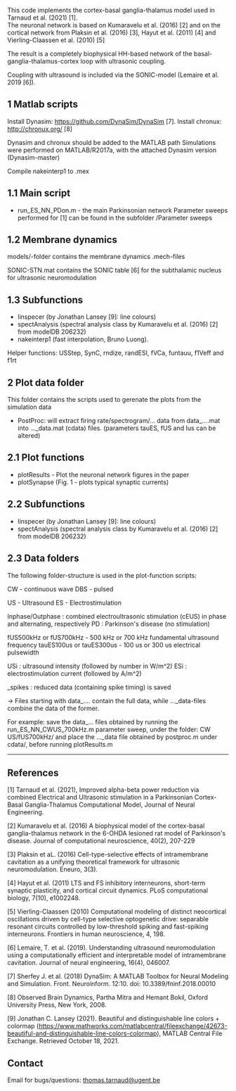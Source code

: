 This code implements the cortex-basal ganglia-thalamus model used in Tarnaud et al. (2021) [1].  
The neuronal network is based on Kumaravelu et al. (2016) [2] and on the cortical network 
from Plaksin et al. (2016) [3], Hayut et al. (2011) [4] and Vierling-Claassen et al. (2010) [5] 

The result is a completely biophysical HH-based network of the basal-ganglia-thalamus-cortex loop with ultrasonic coupling.

Coupling with ultrasound is included via the SONIC-model (Lemaire et al. 2019 [6]).

1 Matlab scripts
--------------------------------------------------
Install Dynasim: https://github.com/DynaSim/DynaSim [7].
Install chronux: http://chronux.org/  [8]

Dynasim and chronux should be added to the MATLAB path
Simulations were performed on MATLAB/R2017a, with the attached Dynasim version (Dynasim-master)

Compile nakeinterp1 to .mex 

1.1 Main script 
---------------
- run_ES_NN_PDon.m - the main Parkinsonian network
Parameter sweeps performed for [1] can be found in the subfolder /Parameter sweeps

1.2 Membrane dynamics 
---------------
models/-folder contains the membrane dynamics .mech-files

SONIC-STN.mat contains the SONIC table [6] for the subthalamic nucleus for ultrasonic neuromodulation

1.3 Subfunctions
---------------
- linspecer (by Jonathan Lansey [9]: line colours) 
- spectAnalysis (spectral analysis class by Kumaravelu et al. (2016) [2] from modelDB 206232)
- nakeinterp1 (fast interpolation, Bruno Luong). 

Helper functions: 
USStep, SynC, rndize, randESI, fVCa, funtauu, f1Veff and f1rt

2 Plot data folder
-----------------
This folder contains the scripts used to gerenate the plots from the simulation data

- PostProc: will extract firing rate/spectrogram/... data from data_....mat into ..._data.mat (cdata) files. (parameters tauES, fUS and Ius can be altered)
  
2.1 Plot functions
------------------
- plotResults - Plot the neuronal network figures in the paper
- plotSynapse (Fig. 1 - plots typical synaptic currents)

2.2 Subfunctions
------------------
- linspecer (by Jonathan Lansey [9]: line colours) 
- spectAnalysis (spectral analysis class by Kumaravelu et al. (2016) [2] from modelDB 206232)


2.3 Data folders
------------------------------------------------
The following folder-structure is used in the plot-function scripts:

CW - continuous wave 
DBS - pulsed 

US - Ultrasound
ES - Electrostimulation

Inphase/Outphase : combined electroultrasonic stimulation (cEUS) in phase and alternating, respectively
PD : Parkinson's disease (no stimulation)

fUS500kHz or fUS700kHz - 500 kHz or 700 kHz fundamental ultrasound frequency 
tauES100us or tauES300us - 100 us or 300 us electrical pulsewidth

USi : ultrasound intensity (followed by number in W/m^2)
ESi : electrostimulation current (followed by A/m^2)

_spikes : reduced data (containing spike timing) is saved

-> Files starting with data_.... contain the full data, while ..._data-files combine the data of the former. 

For example: save the data_... files obtained by running the run_ES_NN_CWUS_700kHz.m parameter sweep, under the folder: CW US/fUS700kHz/ and place the ..._data file obtained by postproc.m under cdata/, before running plotResults.m

--------------------------------------------------


References
-------------
[1] Tarnaud et al. (2021), Improved alpha-beta power reduction via combined Electrical and Ultrasonic stimulation in a Parkinsonian Cortex-Basal 
Ganglia-Thalamus Computational Model, Journal of Neural Engineering.

[2] Kumaravelu et al. (2016) A biophysical model of the cortex-basal ganglia-thalamus network in the 6-OHDA lesioned rat model of Parkinson's
disease. Journal of computational neuroscience, 40(2), 207-229

[3] Plaksin et aL. (2016) Cell-type-selective effects of intramembrane cavitation as a unifying theoretical framework for ultrasonic 
neuromodulation. Eneuro, 3(3).

[4] Hayut et al. (2011) LTS and FS inhibitory interneurons, short-term synaptic plasticity, and cortical circuit dynamics. PLoS computational biology, 7(10), e1002248.

[5] Vierling-Claassen (2010) Computational modeling of distinct neocortical oscillations driven by cell-type selective optogenetic drive: separable resonant circuits controlled 
by low-threshold spiking and fast-spiking interneurons. Frontiers in human neuroscience, 4, 198.

[6] Lemaire, T. et al. (2019). Understanding ultrasound neuromodulation using a computationally efficient and interpretable model of intramembrane cavitation. 
Journal of neural engineering, 16(4), 046007.

[7] Sherfey J. et al. (2018) DynaSim: A MATLAB Toolbox for Neural Modeling and Simulation. Front. Neuroinform. 12:10. doi: 10.3389/fninf.2018.00010

[8] Observed Brain Dynamics, Partha Mitra and Hemant Bokil, Oxford University Press, New York, 2008.

[9] Jonathan C. Lansey (2021). Beautiful and distinguishable line colors + colormap 
(https://www.mathworks.com/matlabcentral/fileexchange/42673-beautiful-and-distinguishable-line-colors-colormap), MATLAB Central File Exchange. Retrieved October 18, 2021.

Contact
------------------
Email for bugs/questions: thomas.tarnaud@ugent.be
